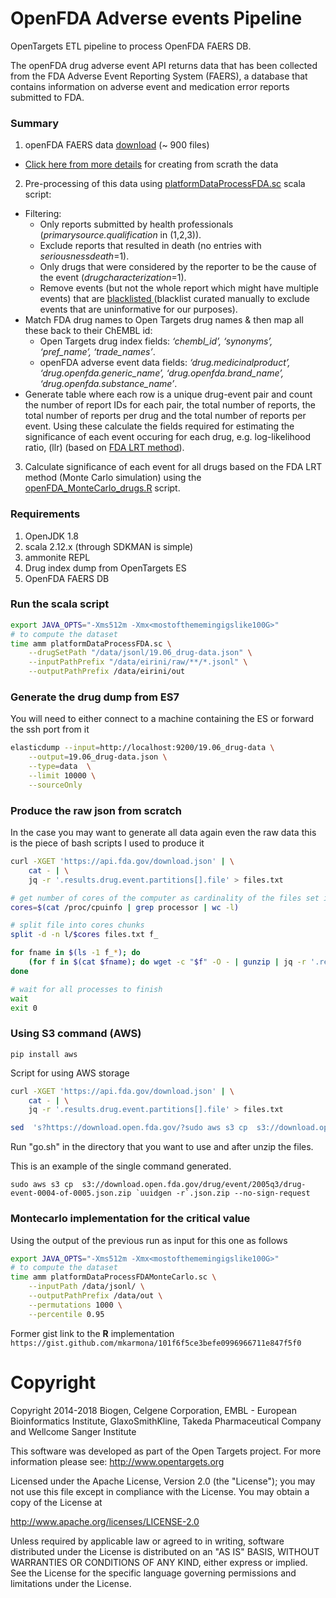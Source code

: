 # OpenFDA Adverse events Pipeline

OpenTargets ETL pipeline to process OpenFDA FAERS DB. 

The openFDA drug adverse event API returns data that has been collected from the FDA Adverse Event Reporting System (FAERS), a database that contains information on adverse event and medication error reports submitted to FDA.

### Summary

1. openFDA FAERS data [download](https://open.fda.gov/apis/drug/event/download/) (~ 900 files)
  - [Click here from more details](#Produce-the-raw-json-from-scratch) for creating from scrath the data
 
2. Pre-processing of this data using [platformDataProcessFDA.sc](https://github.com/opentargets/platform-etl-openfda-faers/blob/master/platformDataProcessFDA.sc) scala script:
  - Filtering:
    - Only reports submitted by health professionals (*primarysource.qualification* in (1,2,3)).
    - Exclude reports that resulted in death (no entries with *seriousnessdeath*=1).  
    - Only drugs that were considered by the reporter to be the cause of the event (*drugcharacterization*=1).
    - Remove events (but not the whole report which might have multiple events) that are [blacklisted ](https://github.com/opentargets/platform-etl-openfda-faers/blob/master/blacklisted_events.txt)(blacklist curated manually to exclude events that are uninformative for our purposes).
  - Match FDA drug names to Open Targets drug names & then map all these back to their ChEMBL id:
    - Open Targets drug index fields:  *‘chembl_id’, ‘synonyms’, ‘pref_name’, ‘trade_names’*.
    - openFDA adverse event data fields: *‘drug.medicinalproduct’, ‘drug.openfda.generic_name’, ‘drug.openfda.brand_name’, ‘drug.openfda.substance_name’*.
  - Generate table where each row is a unique drug-event pair and count the number of report IDs for each pair, the total number of reports, the total number of reports per drug and the total number of reports per event. Using these calculate the fields required for estimating the significance of each event occuring for each drug, e.g. log-likelihood ratio, (llr) (based on [FDA LRT method](https://openfda.shinyapps.io/LRTest/_w_c5c2d04d/lrtmethod.pdf)).
3. Calculate significance of each event for all drugs based on the FDA LRT method (Monte Carlo simulation) using the [openFDA_MonteCarlo_drugs.R](https://github.com/opentargets/platform-etl-openfda-faers/blob/master/R/openFDA_MonteCarlo_drugs.R) script. 

### Requirements

1. OpenJDK 1.8
2. scala 2.12.x (through SDKMAN is simple)
3. ammonite REPL
4. Drug index dump from OpenTargets ES
5. OpenFDA FAERS DB

### Run the scala script

```sh
export JAVA_OPTS="-Xms512m -Xmx<mostofthememingigslike100G>"
# to compute the dataset
time amm platformDataProcessFDA.sc \
    --drugSetPath "/data/jsonl/19.06_drug-data.json" \
    --inputPathPrefix "/data/eirini/raw/**/*.jsonl" \
    --outputPathPrefix /data/eirini/out
```

### Generate the drug dump from ES7

You will need to either connect to a machine containing the ES or forward the ssh port from it
```sh
elasticdump --input=http://localhost:9200/19.06_drug-data \
    --output=19.06_drug-data.json \
    --type=data  \
    --limit 10000 \
    --sourceOnly
```

### Produce the raw json from scratch

In the case you may want to generate all data again even the raw data this is the
piece of bash scripts I used to produce it

```bash
curl -XGET 'https://api.fda.gov/download.json' | \
    cat - | \
    jq -r '.results.drug.event.partitions[].file' > files.txt

# get number of cores of the computer as cardinality of the files set is around 900
cores=$(cat /proc/cpuinfo | grep processor | wc -l)

# split file into cores chunks
split -d -n l/$cores files.txt f_

for fname in $(ls -1 f_*); do
    (for f in $(cat $fname); do wget -c "$f" -O - | gunzip | jq -r '.results[]|@json' > $(uuidgen -r)"_file.json"; done) &
done

# wait for all processes to finish
wait
exit 0
```

### Using S3 command (AWS)
```
pip install aws
```

Script for using AWS storage


```bash
curl -XGET 'https://api.fda.gov/download.json' | \
    cat - | \
    jq -r '.results.drug.event.partitions[].file' > files.txt

sed  's?https://download.open.fda.gov/?sudo aws s3 cp  s3://download.open.fda.gov/?' files.txt | sed 's?json.zip?json.zip `uuidgen -r`.json.zip --no-sign-request?' > go.sh

```

Run "go.sh" in the directory that you want to use and after unzip the files.

This is an example of the single command generated.
```
sudo aws s3 cp  s3://download.open.fda.gov/drug/event/2005q3/drug-event-0004-of-0005.json.zip `uuidgen -r`.json.zip --no-sign-request
````






### Montecarlo implementation for the critical value

Using the output of the previous run as input for this one as follows

```sh
export JAVA_OPTS="-Xms512m -Xmx<mostofthememingigslike100G>"
# to compute the dataset
time amm platformDataProcessFDAMonteCarlo.sc \
    --inputPath /data/jsonl/ \
    --outputPathPrefix /data/out \
    --permutations 1000 \
    --percentile 0.95
```

Former gist link to the **R** implementation `https://gist.github.com/mkarmona/101f6f5ce3befe0996966711e847f5f0`

# Copyright
Copyright 2014-2018 Biogen, Celgene Corporation, EMBL - European Bioinformatics Institute, GlaxoSmithKline, Takeda Pharmaceutical Company and Wellcome Sanger Institute

This software was developed as part of the Open Targets project. For more information please see: http://www.opentargets.org

Licensed under the Apache License, Version 2.0 (the "License");
you may not use this file except in compliance with the License.
You may obtain a copy of the License at

   http://www.apache.org/licenses/LICENSE-2.0

Unless required by applicable law or agreed to in writing, software
distributed under the License is distributed on an "AS IS" BASIS,
WITHOUT WARRANTIES OR CONDITIONS OF ANY KIND, either express or implied.
See the License for the specific language governing permissions and
limitations under the License.
